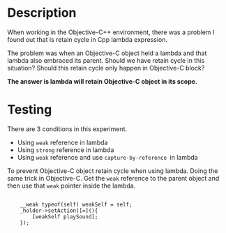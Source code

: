 # Description

When working in the Objective-C++ environment, there was a problem I found out that is retain cycle in Cpp lambda expression.

The problem was when an Objective-C object held a lambda and that lambda also embraced its parent. Should we have retain cycle in this situation? Should this retain cycle only happen in Objective-C block?

**The answer is lambda will retain Objective-C object in its scope.**

# Testing

There are 3 conditions in this experiment.

* Using `weak` reference in lambda
* Using `strong` reference in lambda
* Using `weak` reference and use `capture-by-reference `in lambda

To prevent Objective-C object retain cycle when using lambda. Doing the same trick in Objective-C.
Get the `weak` reference to the parent object and then use that `weak` pointer inside the lambda.

```objc

    __weak typeof(self) weakSelf = self;
    _holder->setAction([=](){
        [weakSelf playSound];
    });

```
